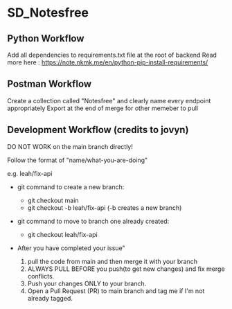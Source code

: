 # SD_Notesfree

## Python Workflow

Add all dependencies to requirements.txt file at the root of backend
Read more here : https://note.nkmk.me/en/python-pip-install-requirements/

##  Postman Workflow

Create a collection called "Notesfree" and clearly name every endpoint appropriately
Export at the end of merge for other memeber to pull

## Development Workflow (credits to jovyn)
DO NOT WORK on the main branch directly!

Follow the format of  "name/what-you-are-doing"

e.g. leah/fix-api 

- git command to create a new branch:
  - git checkout main 
  - git checkout -b leah/fix-api (-b creates a new branch)

- git command to move to branch one already created:
  - git checkout leah/fix-api 

- After you have completed your issue"
  1. pull the code from main and then merge it with your branch
  2. ALWAYS PULL BEFORE you push(to get new changes) and fix merge conflicts.
  3. Push your changes ONLY to your branch.
  4. Open a Pull Request (PR) to main branch and tag me if I'm not already tagged.
